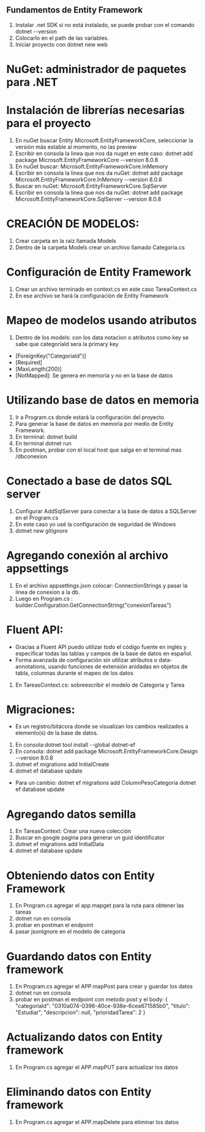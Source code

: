 ## Fundamentos de Entity Framework

1. Instalar .net SDK si no está instalado, se puede probar con el comando dotnet --version
2. Colocarlo en el path de las variables.
3. Iniciar proyecto con dotnet new web

# NuGet: administrador de paquetes para .NET

# Instalación de librerías necesarias para el proyecto

1. En nuGet buscar Entity Microsoft.EntityFrameworkCore, seleccionar la versión más estable al momento, no las preview
2. Escribir en consola la linea que nos da nuget en este caso: dotnet add package Microsoft.EntityFrameworkCore --version 8.0.8
3. En nuGet buscar: Microsoft.EntityFrameworkCore.InMemory
4. Escribir en consola la linea que nos da nuGet: dotnet add package Microsoft.EntityFrameworkCore.InMemory --version 8.0.8
5. Buscar en nuGet: Microsoft.EntityFrameworkCore.SqlServer
6. Escribir en consola la linea que nos da nuGet: dotnet add package Microsoft.EntityFrameworkCore.SqlServer --version 8.0.8

# CREACIÓN DE MODELOS:

1. Crear carpeta en la raíz llamada Models
2. Dentro de la carpeta Models crear un archivo llamado Categoria.cs

# Configuración de Entity Framework

1. Crear un archivo terminado en context.cs en este caso TareaContext.cs
2. En ese archivo se hará la configuración de Entity Framework

# Mapeo de modelos usando atributos

1. Dentro de los models: con los data notacion o atributos como key se sabe que categoriaId sera la primary key

- [ForeignKey("CategoriaId")]
- [Required]
- [MaxLength(200)]
- [NotMapped]: Se genera en memoria y no en la base de datos

# Utilizando base de datos en memoria

1. Ir a Program.cs donde estará la configuración del proyecto
2. Para generar la base de datos en memoria por medio de Entity Framework.
3. En terminal: dotnet build
4. En terminal dotnet run
5. En postman, probar con el local host que salga en el terminal mas /dbconexion

# Conectado a base de datos SQL server

1. Configurar AddSqlServer para conectar a la base de datos a SQLServer en el Program.cs
2. En este caso yo usé la configuración de seguridad de Windows
3. dotnet new gitignore

# Agregando conexión al archivo appsettings

1. En el archivo appsettings.json colocar: ConnectionStrings y pasar la linea de conexion a la db.
2. Luego en Program.cs : builder.Configuration.GetConnectionString("conexionTareas")

# Fluent API:

- Gracias a Fluent API puedo utilizar todo el código fuente en inglés y especificar todas las tablas y campos de la base de datos en español.
- Forma avanzada de configuración sin utilizar atributos o data-annotations, usando funciones de extensión anidadas en objetos de tabla, columnas durante el mapeo de los datos

1. En TareasContext.cs: sobreescribir el modelo de Categoria y Tarea

# Migraciones:

- Es un registro/bitácora donde se visualizan los cambios realizados a elemento(s) de la base de datos.

1. En consola:dotnet tool install --global dotnet-ef
2. En consola: dotnet add package Microsoft.EntityFrameworkCore.Design --version 8.0.8
3. dotnet ef migrations add InitialCreate
4. dotnet ef database update

- Para un cambio:
  dotnet ef migrations add ColumnPesoCategoria
  dotnet ef database update

# Agregando datos semilla

1. En TareasContext: Crear una nueva colección
2. Buscar en google pagina para generar un guid identificator
3. dotnet ef migrations add InitialData
4. dotnet ef database update

# Obteniendo datos con Entity Framework

1. En Program.cs agregar el app.mapget para la ruta para obtener las tareas
2. dotnet run en consola
3. probar en postman el endpoint
4. pasar jsonIgnore en el modelo de categoria

# Guardando datos con Entity framework

1.  En Program.cs agregar el APP.mapPost para crear y guardar los datos
2.  dotnet run en consola
3.  probar en postman el endpoint con metodo post y el body:
    {
    "categoriaId": "0310a074-0396-40ce-938e-6cea671585b0",
    "titulo": "Estudiar",
    "descripcion": null,
    "prioridadTarea": 2
    }

# Actualizando datos con Entity framework

1.  En Program.cs agregar el APP.mapPUT para actualizar los datos

# Eliminando datos con Entity framework

1. En Program.cs agregar el APP.mapDelete para eliminar los datos
